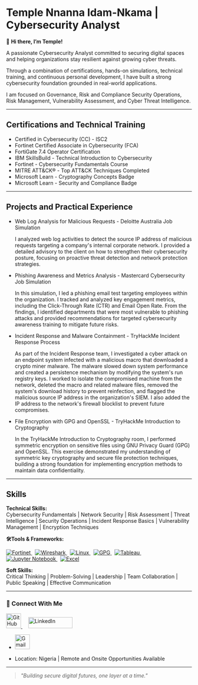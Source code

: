 # Temple Nnanna Idam-Nkama | Cybersecurity Analyst

👋 **Hi there, I’m Temple!**

A passionate Cybersecurity Analyst committed to securing digital spaces and helping organizations stay resilient against growing cyber threats.

Through a combination of certifications, hands-on simulations, technical training, and continuous personal development, I have built a strong cybersecurity foundation grounded in real-world applications.

I am focused on Governance, Risk and Compliance Security Operations, Risk Management, Vulnerability Assessment, and Cyber Threat Intelligence.

---

## Certifications and Technical Training

- Certified in Cybersecurity (CC) - ISC2
- Fortinet Certified Associate in Cybersecurity (FCA)
- FortiGate 7.4 Operator Certification
- IBM SkillsBuild - Technical Introduction to Cybersecurity
- Fortinet - Cybersecurity Fundamentals Course
- MITRE ATT&CK® - Top ATT&CK Techniques Completed
- Microsoft Learn - Cryptography Concepts Badge
- Microsoft Learn - Security and Compliance Badge

---

## Projects and Practical Experience

- Web Log Analysis for Malicious Requests - Deloitte Australia Job Simulation

  I analyzed web log activities to detect the source IP address of malicious requests targeting a company's internal corporate network. I provided a detailed advisory to the client on how to strengthen their cybersecurity posture, focusing on proactive threat detection and network protection strategies.

- Phishing Awareness and Metrics Analysis - Mastercard Cybersecurity Job Simulation

  In this simulation, I led a phishing email test targeting employees within the organization. I tracked and analyzed key engagement metrics, including the Click-Through Rate (CTR) and Email Open Rate. From the findings, I identified departments that were most vulnerable to phishing attacks and provided recommendations for targeted cybersecurity awareness training to mitigate future risks.

- Incident Response and Malware Containment - TryHackMe Incident Response Process

  As part of the Incident Response team, I investigated a cyber attack on an endpoint system infected with a malicious macro that downloaded a crypto miner malware. The malware slowed down system performance and created a persistence mechanism by modifying the system's run registry keys. I worked to isolate the compromised machine from the network, deleted the macro and related malware files, removed the system's download history to prevent reinfection, and flagged the malicious source IP address in the organization's SIEM. I also added the IP address to the network's firewall blocklist to prevent future compromises.

- File Encryption with GPG and OpenSSL - TryHackMe Introduction to Cryptography

  In the TryHackMe Introduction to Cryptography room, I performed symmetric encryption on sensitive files using GNU Privacy Guard (GPG) and OpenSSL. This exercise demonstrated my understanding of symmetric key cryptography and secure file protection techniques, building a strong foundation for implementing encryption methods to maintain data confidentiality.

---

## Skills

**Technical Skills:**  
Cybersecurity Fundamentals | Network Security | Risk Assessment | Threat Intelligence | Security Operations | Incident Response Basics | Vulnerability Management | Encryption Techniques

**🛠Tools & Frameworks:**  

<p align="left">
  <a href="https://www.fortinet.com/">
    <img src="https://img.shields.io/badge/Fortinet-EE1C25?style=for-the-badge&logo=fortinet&logoColor=white" alt="Fortinet" />
  </a>
  &nbsp;
  <a href="https://www.wireshark.org/">
    <img src="https://img.shields.io/badge/Wireshark-1679A7?style=for-the-badge&logo=wireshark&logoColor=white" alt="Wireshark" />
  </a>
  &nbsp;
  <a href="https://www.linux.org/">
    <img src="https://img.shields.io/badge/Linux-FCC624?style=for-the-badge&logo=linux&logoColor=black" alt="Linux" />
  </a>
  &nbsp;
  <a href="https://gnupg.org/">
    <img src="https://img.shields.io/badge/GPG-0093DD?style=for-the-badge&logo=gnupg&logoColor=white" alt="GPG" />
  </a>
  &nbsp;
  <a href="https://www.tableau.com/">
    <img src="https://img.shields.io/badge/Tableau-E97627?style=for-the-badge&logo=tableau&logoColor=white" alt="Tableau" />
  </a>
  &nbsp;
  <a href="https://jupyter.org/">
    <img src="https://img.shields.io/badge/Jupyter-F37626?style=for-the-badge&logo=jupyter&logoColor=white" alt="Jupyter Notebook" />
  </a>
  &nbsp;
  <a href="https://www.microsoft.com/en-us/microsoft-365/excel">
    <img src="https://img.shields.io/badge/Excel-217346?style=for-the-badge&logo=microsoft-excel&logoColor=white" alt="Excel" />
  </a>
</p>


**Soft Skills:**  
Critical Thinking | Problem-Solving | Leadership | Team Collaboration | Public Speaking | Effective Communication

---

### 🔗 Connect With Me

<p align="left">
  <a href="https://github.com/your-github-username" target="_blank">
    <img src="https://upload.wikimedia.org/wikipedia/commons/9/91/Octicons-mark-github.svg" width="40" height="40" alt="GitHub"/>
  </a> 
  &nbsp;&nbsp;&nbsp;
  <a href="https://www.linkedin.com/in/temple-nnanna-idam-nkama-cc-gmnse-9b5a78327/" target="_blank">
    <img src="https://upload.wikimedia.org/wikipedia/commons/0/01/LinkedIn_Logo.svg" width="120" height="30" alt="LinkedIn"/>
  </a>
</p>



- <a href="mailto:templeanthony500@gmail.com">
  <img src="https://cdn.jsdelivr.net/npm/simple-icons@v9/icons/gmail.svg" alt="Gmail" width="40" height="40"/>
</a>

- Location: Nigeria | Remote and Onsite Opportunities Available

---

> *"Building secure digital futures, one layer at a time."*
